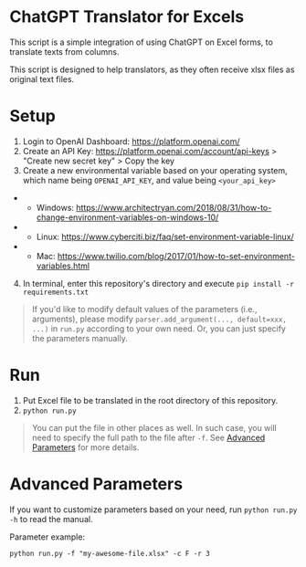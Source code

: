 # ChatGPT Translator for Excels

This script is a simple integration of using ChatGPT on Excel forms, to translate texts from columns.

This script is designed to help translators, as they often receive xlsx files as original text files.

# Setup

1. Login to OpenAI Dashboard: https://platform.openai.com/
2. Create an API Key: https://platform.openai.com/account/api-keys > "Create new secret key" > Copy the key
3. Create a new environmental variable based on your operating system, which name being `OPENAI_API_KEY`, and value being `<your_api_key>`
* * Windows: https://www.architectryan.com/2018/08/31/how-to-change-environment-variables-on-windows-10/
* * Linux: https://www.cyberciti.biz/faq/set-environment-variable-linux/
* * Mac: https://www.twilio.com/blog/2017/01/how-to-set-environment-variables.html
4. In terminal, enter this repository's directory and execute `pip install -r requirements.txt`

> If you'd like to modify default values of the parameters (i.e., arguments), please modify `parser.add_argument(..., default=xxx, ...)` in `run.py` according to your own need.
> Or, you can just specify the parameters manually.

# Run

1. Put Excel file to be translated in the root directory of this repository.
2. `python run.py`

> You can put the file in other places as well. In such case, you will need to specify the full path to the file after `-f`. See [Advanced Parameters](#advanced-parameters) for more details.

# Advanced Parameters

If you want to customize parameters based on your need, run `python run.py -h` to read the manual.

Parameter example:
```
python run.py -f "my-awesome-file.xlsx" -c F -r 3
```
